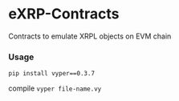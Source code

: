 # eXRP-Contracts
Contracts to emulate XRPL objects on EVM chain


### Usage

`pip install vyper==0.3.7`

compile
`vyper file-name.vy`

